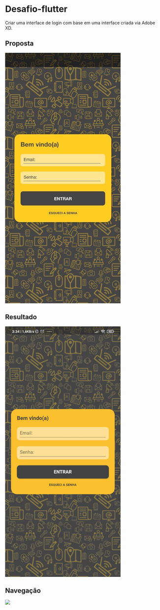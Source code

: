 # Desafio-flutter
Criar uma interface de login com base em uma interface criada via Adobe XD.

## Proposta
![porposta](/images/proposta.desafio_flutter.jpg)


## Resultado 
<img src="./images/resultado.desafio_flutter.jpg" alt="resultado" width="375" height='812'/>

## Navegação

![](https://media.giphy.com/media/W2nbrluSAmIlXcAXUC/giphy.gif)
